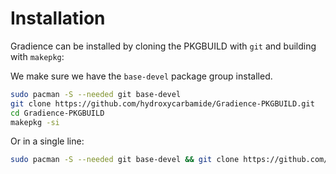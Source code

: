 # Installation

Gradience can be installed by cloning the PKGBUILD with `git` and building with `makepkg`:

We make sure we have the `base-devel` package group installed.

```bash
sudo pacman -S --needed git base-devel
git clone https://github.com/hydroxycarbamide/Gradience-PKGBUILD.git
cd Gradience-PKGBUILD
makepkg -si
```

Or in a single line:

```bash
sudo pacman -S --needed git base-devel && git clone https://github.com/hydroxycarbamide/Gradience-PKGBUILD.git && cd Gradience-PKGBUILD && makepkg -si
```
